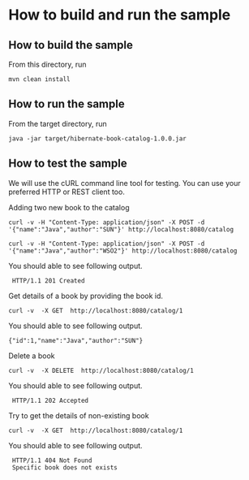 # How to build and run the sample

## How to build the sample

From this directory, run

```
mvn clean install
```

## How to run the sample

From the target directory, run
```
java -jar target/hibernate-book-catalog-1.0.0.jar
```

## How to test the sample

We will use the cURL command line tool for testing. You can use your preferred HTTP or REST client too.

Adding two new book to the catalog 

``` 
curl -v -H "Content-Type: application/json" -X POST -d '{"name":"Java","author":"SUN"}' http://localhost:8080/catalog
```

```
curl -v -H "Content-Type: application/json" -X POST -d '{"name":"Java","author":"WSO2"}' http://localhost:8080/catalog
```

You should able to see following output. 

```
 HTTP/1.1 201 Created
```

Get details of a book by providing the book id. 

```
curl -v  -X GET  http://localhost:8080/catalog/1
```
You should able to see following output.

```
{"id":1,"name":"Java","author":"SUN"}
```

Delete a book 

```
curl -v  -X DELETE  http://localhost:8080/catalog/1
```

You should able to see following output.
``` 
 HTTP/1.1 202 Accepted
``` 

Try to get the details of non-existing book

``` 
curl -v  -X GET  http://localhost:8080/catalog/1
 ```
 
 You should able to see following output.
 
```  
 HTTP/1.1 404 Not Found
 Specific book does not exists
 ``` 